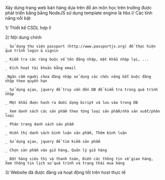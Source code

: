 Xây dựng trang web bán hàng dựa trên đồ án môn học trên trường được phát triển bẳng bằng NodeJS sử dụng template engine là hbs
I/ Các tính năng nổi bật

  1/ Thiết kế CSDL hợp lí
  
  2/ Nội dung chính
  
    _ Sử dụng thư viện passport (http://www.passportjs.org) để thực hiện quá trình login & signin
    
    _ Kiểm tra các ràng buộc về tên đăng nhập, mật khẩu nhập lại, ...
    
    _ Kích hoạt tài khoản bằng email
    
    _Ngăn cấm người chưa đăng nhập sử dụng các chức năng bắt buộc đăng nhập theo quyền hạn
    
    _ Sử dụng ajax, jquery để truy vấn đến DB để kiểm tra trong quá trình nhập 
    
    _ Mật khẩu được hash ra dưới dạng bcript và lưu vào trong DB
    
    _ Xem danh sách các sản phẩm theo từng loại sản phẩm/nhà sản xuất/phân loại
    
    _ Phân trang danh sách sản phẩm
    
    _ Hiển thị danh sách bình luận sản phẩm, Thêm bình luận   
    
    _ Sử dụng ajax, jquery để tìm kiếm sản phẩm
    
    _ Chọn sản phẩm vào giỏ hàng, Quản lý giỏ hàng
    
    _ Đặt hàng siêu thị và thanh toán, Điền các thông tin về giao hàng, Xem thông tin lịch sử quá trình và trạng thái mua hàng
    
     
  3/ Website đã được đăng và hoạt động tốt trên host thực tế
